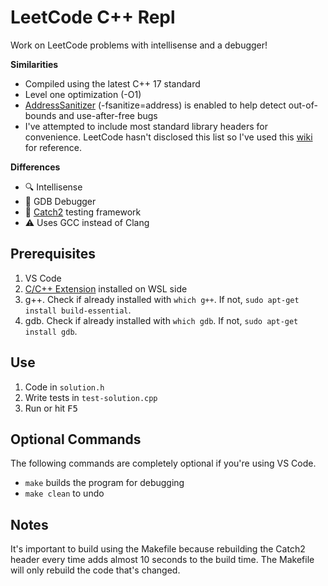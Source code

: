# LeetCode C++ Repl

Work on LeetCode problems with intellisense and a debugger!

**Similarities**
- Compiled using the latest C++ 17 standard
- Level one optimization (-O1)
- [AddressSanitizer](https://github.com/google/sanitizers/wiki/AddressSanitizer) (-fsanitize=address) is enabled to help detect out-of-bounds and use-after-free bugs
- I've attempted to include most standard library headers for convenience. LeetCode hasn't disclosed this list so I've used this [wiki](https://en.wikipedia.org/wiki/C%2B%2B_Standard_Library#Standard_headers) for reference.

**Differences**
- 🔍 Intellisense
- 🐛 GDB Debugger
- 🧪 [Catch2](https://github.com/catchorg/Catch2) testing framework
- ⚠ Uses GCC instead of Clang

## Prerequisites
1. VS Code
2. [C/C++ Extension](https://marketplace.visualstudio.com/items?itemName=ms-vscode.cpptools) installed on WSL side
3. g++. Check if already installed with `which g++`. If not, `sudo apt-get install build-essential`.
4. gdb. Check if already installed with `which gdb`. If not, `sudo apt-get install gdb`.

## Use
1. Code in `solution.h`
2. Write tests in `test-solution.cpp`
3. Run or hit <kbd>F5</kbd>

## Optional Commands
The following commands are completely optional if you're using VS Code.
- `make` builds the program for debugging
- `make clean` to undo

## Notes
It's important to build using the Makefile because rebuilding the Catch2 header every time adds almost 10 seconds to the build time. The Makefile will only rebuild the code that's changed.